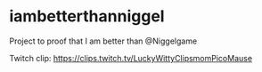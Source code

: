 # iambetterthanniggel

Project to proof that I am better than @Niggelgame

Twitch clip: https://clips.twitch.tv/LuckyWittyClipsmomPicoMause
